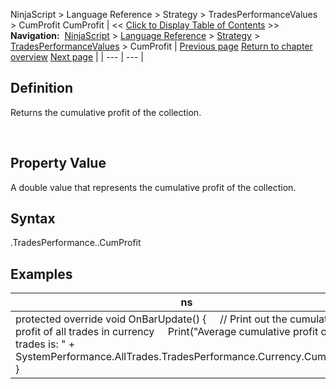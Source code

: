 ﻿
NinjaScript > Language Reference > Strategy > TradesPerformanceValues > CumProfit
CumProfit
| << [Click to Display Table of Contents](cumprofit.md) >> **Navigation:**     [NinjaScript](ninjascript.md) > [Language Reference](language_reference_wip.md) > [Strategy](strategy.md) > [TradesPerformanceValues](tradesperformancevalues.md) > CumProfit | [Previous page](averageprofit.md) [Return to chapter overview](tradesperformancevalues.md) [Next page](drawdown.md) |
| --- | --- |
## Definition
Returns the cumulative profit of the collection.  

 
## Property Value
A double value that represents the cumulative profit of the collection.
 
## Syntax
<TradeCollection>.TradesPerformance.<TradesPerformanceValues>.CumProfit

## 
## Examples
| ns |
| --- |
| protected override void OnBarUpdate() {      // Print out the cumulative profit of all trades in currency      Print("Average cumulative profit of all trades is: " + SystemPerformance.AllTrades.TradesPerformance.Currency.CumProfit); } |

